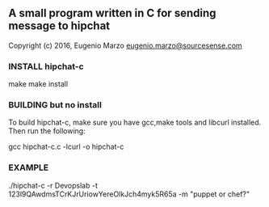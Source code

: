 ## A small program written in C for sending message to hipchat

Copyright (c) 2016, Eugenio Marzo <eugenio.marzo@sourcesense.com>

### INSTALL hipchat-c

make
make install

### BUILDING but no install

To build hipchat-c, make sure you have gcc,make tools and libcurl
installed. Then run the following:

gcc hipchat-c.c  -lcurl -o hipchat-c

### EXAMPLE 

./hipchat-c -r Devopslab -t 123l9QAwdmsTCrKJrUriowYereOlkJch4myk5R65a -m "puppet or chef?"
